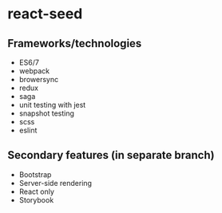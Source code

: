 # react-seed

## Frameworks/technologies
* ES6/7
* webpack
* browersync
* redux
* saga
* unit testing with jest
* snapshot testing
* scss
* eslint

## Secondary features (in separate branch)
* Bootstrap
* Server-side rendering
* React only
* Storybook
